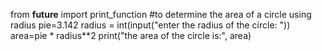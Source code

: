 from __future__ import print_function
#to determine the area of a circle using radius
pie=3.142
radius = int(input("enter the radius of the circle: "))
area=pie * radius**2
print("the area of the circle is:", area)